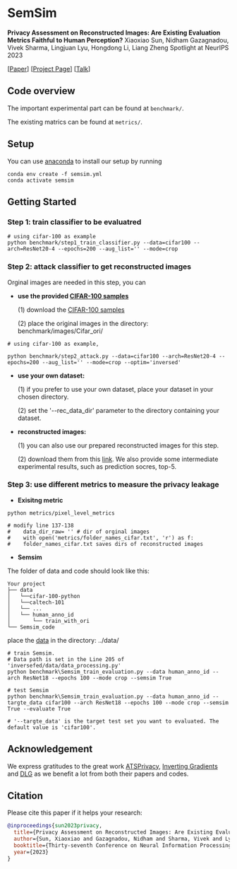 # SemSim

**Privacy Assessment on Reconstructed Images: Are Existing Evaluation Metrics Faithful to Human Perception?**
Xiaoxiao Sun, Nidham Gazagnadou, Vivek Sharma, Lingjuan Lyu, Hongdong Li, Liang Zheng
Spotlight at NeurIPS 2023

[[Paper](https://arxiv.org/pdf/2309.13038.pdf)]
[[Project Page](https://sites.google.com/view/semsim)]
[[Talk](https://nips.cc/virtual/2023/poster/71059)]


## Code overview

The important experimental part can be found at ```benchmark/```.

The existing matrics can be found at ```metrics/```.


## Setup
You can use [anaconda](https://www.anaconda.com/distribution/) to install our setup by running
```
conda env create -f semsim.yml
conda activate semsim
```


## Getting Started

### Step 1: train classifier to be evaluatred
```
# using cifar-100 as example
python benchmark/step1_train_classifier.py --data=cifar100 --arch=ResNet20-4 --epochs=200 --aug_list='' --mode=crop
```

### Step 2: attack classifier to get reconstructed images

Orginal images are needed in this step, you can 

* **use the provided [CIFAR-100 samples](https://drive.google.com/file/d/1TjRNUX5KTzEAXYVhCHROD5ZVE5uFNosE/view?usp=drive_link)**

   (1) download the [CIFAR-100 samples](https://drive.google.com/file/d/1TjRNUX5KTzEAXYVhCHROD5ZVE5uFNosE/view?usp=drive_link)
 
   (2) place the original images in the directory: benchmark/images/Cifar_ori/

```
# using cifar-100 as example,

python benchmark/step2_attack.py --data=cifar100 --arch=ResNet20-4 --epochs=200 --aug_list='' --mode=crop --optim='inversed'
```

* **use your own dataset:**

  (1) if you prefer to use your own dataset, place your dataset in your chosen directory.
  
  (2) set the '--rec_data_dir' parameter to the directory containing your dataset.


* **reconstructed images:**

   (1) you can also use our prepared reconstructed images for this step. 
   
   (2) download them from this [link](https://drive.google.com/file/d/1oVPBE0dyCf8eD1-JIu_PeLZ--_bxY6ZN/view?usp=sharing). We also provide some intermediate experimental results, such as prediction socres, top-5.

### Step 3: use different metrics to measure the privacy leakage

* **Exisitng metric**
```
python metrics/pixel_level_metrics

# modify line 137-138 
#    data_dir_raw= '' # dir of orginal images 
#    with open('metrics/folder_names_cifar.txt', 'r') as f: 
#    folder_names_cifar.txt saves dirs of reconstructed images 
```

* **Semsim**

The folder of data and code should look like this:
```
Your project
├── data
│   └──cifar-100-python
│   └──caltech-101
│   └── ...
│   └── human_anno_id
│       └── train_with_ori
└── Semsim_code
```

place the [data](https://drive.google.com/file/d/1M0xnG8mHa2sZHXYrHYWlkeFLZ2XtR0Jm/view?usp=sharing) in the directory: ../data/
```
# train Semsim. 
# Data path is set in the Line 205 of 'inversefed/data/data_processing.py'
python benchmark\Semsim_train_evaluation.py --data human_anno_id --arch ResNet18 --epochs 100 --mode crop --semsim True
```

```
# test Semsim
python benchmark\Semsim_train_evaluation.py --data human_anno_id --targte_data cifar100 --arch ResNet18 --epochs 100 --mode crop --semsim True --evaluate True

# '--targte_data' is the target test set you want to evaluated. The default value is 'cifar100'.
```

## Acknowledgement 
We express gratitudes to the great work [ATSPrivacy](https://github.com/gaow0007/ATSPrivacy), [Inverting Gradients](https://github.com/JonasGeiping/invertinggradients) and [DLG](https://github.com/mit-han-lab/dlg) as we benefit a lot from both their papers and codes.


## Citation 

Please cite this paper if it helps your research:
```bibtex
@inproceedings{sun2023privacy,
  title={Privacy Assessment on Reconstructed Images: Are Existing Evaluation Metrics Faithful to Human Perception?},
  author={Sun, Xiaoxiao and Gazagnadou, Nidham and Sharma, Vivek and Lyu, Lingjuan and Li, Hongdong and Zheng, Liang},
  booktitle={Thirty-seventh Conference on Neural Information Processing Systems},
  year={2023}
}
```
